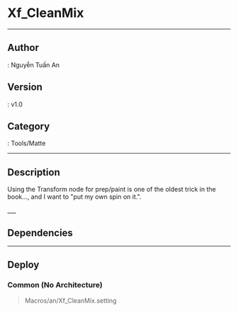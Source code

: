 # Xf_CleanMix
___

## Author
 : Nguyễn Tuấn An

## Version
 : v1.0

## Category
 : Tools/Matte
___

## Description
<p>Using the Transform node for prep/paint is one of the oldest trick in the book..., and I want to "put my own spin on it.".</p>___

## Dependencies


___

## Deploy

### Common (No Architecture)

> Macros/an/Xf_CleanMix.setting  
